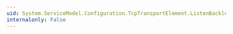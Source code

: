 ```yaml
---
uid: System.ServiceModel.Configuration.TcpTransportElement.ListenBacklog
internalonly: False
---
```

